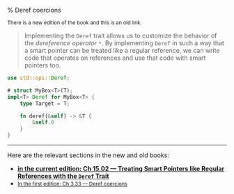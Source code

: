 % Deref coercions

<small>There is a new edition of the book and this is an old link.</small>

> Implementing the `Deref` trait allows us to customize the behavior of the _dereference operator_ `*`.
> By implementing `Deref` in such a way that a smart pointer can be treated like a regular reference, we can write code that operates on references and use that code with smart pointers too.

```rust
use std::ops::Deref;

# struct MyBox<T>(T);
impl<T> Deref for MyBox<T> {
    type Target = T;

    fn deref(&self) -> &T {
        &self.0
    }
}
```

---

Here are the relevant sections in the new and old books:

* **[in the current edition: Ch 15.02 — Treating Smart Pointers like Regular References with the `Deref` Trait][2]**
* <small>[In the first edition: Ch 3.33 — Deref coercions][1]</small>


[1]: https://doc.rust-lang.org/1.30.0/book/first-edition/deref-coercions.html
[2]: ch15-02-deref.html
